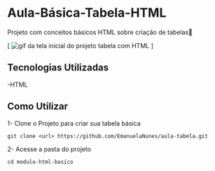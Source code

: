 # Aula-Básica-Tabela-HTML #
Projeto com conceitos básicos HTML sobre criação de tabelas🚀

[ <img src="./tela-tabela.gif.gif" alt="gif da tela inicial do projeto tabela com HTML"> ]

## Tecnologias Utilizadas 

-HTML 

## Como Utilizar 

1- Clone o Projeto para criar sua tabela básica
```
git clone <url> https://github.com/EmanuelaNunes/aula-tabela.git
```
2- Acesse a pasta do projeto 
```
cd modulo-html-basico
```

